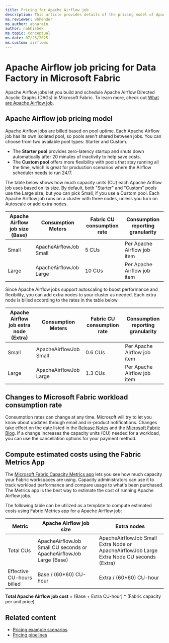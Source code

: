 ```yaml
---
title: Pricing for Apache Airflow job
description: This article provides details of the pricing model of Apache Airflow job for Data Factory in Microsoft Fabric.
ms.reviewer: whhender
ms.author: abnarain
author: nabhishek
ms.topic: conceptual
ms.date: 07/25/2025
ms.custom: airflows
---
```


# Apache Airflow job pricing for Data Factory in Microsoft Fabric

Apache Airflow jobs let you build and schedule Apache Airflow Directed Acyclic Graphs (DAGs) in Microsoft Fabric. To learn more, check out [What are Apache Airflow job](apache-airflow-jobs-concepts.md).

## Apache Airflow job pricing model

Apache Airflow jobs are billed based on pool uptime. Each Apache Airflow job has its own isolated pool, so pools aren't shared between jobs. You can choose from two available pool types: Starter and Custom.

- The **Starter pool** provides zero-latency startup and shuts down automatically after 20 minutes of inactivity to help save costs.
- The **Custom pool** offers more flexibility with pools that stay running all the time, which is great for production scenarios where the Airflow scheduler needs to run 24/7.

The table below shows how much capacity units (CU) each Apache Ariflow job uses based on its size. By default, both "Starter" and "Custom" pools use the Large size, but you can pick Small, if you use a Custom pool. Each Apache Airflow job runs on a cluster with three nodes, unless you turn on Autoscale or add extra nodes.

|Apache Airflow job  size (Base)  |Consumption Meters  |Fabric CU consumption rate  |Consumption reporting granularity      |
|---------|---------|---------|---------|
|Small     | ApacheAirflowJob Small | 5 CUs         | Per Apache Airflow job item |
|Large     | ApacheAirflowJob  Large | 10 CUs        | Per Apache Airflow job item |

Since Apache Airflow jobs support autoscaling to boost performance and flexibility, you can add extra nodes to your cluster as needed. Each extra node is billed according to the rates in the table below.


| Apache Airflow job extra node (Extra) | Consumption Meters | Fabric CU consumption rate | Consumption reporting granularity |
| ------------------------------------------ | ------------------ | -------------------------- | --------------------------------- |
| Small                                      | ApacheAirflowJob  Small | 0.6 CUs                    | Per Apache Airflow job item       |
| Large                                      | ApacheAirflowJob  Large | 1.3 CUs                    | Per Apache Airflow job item       |

## Changes to Microsoft Fabric workload consumption rate

Consumption rates can change at any time. Microsoft will try to let you know about updates through email and in-product notifications. Changes take effect on the date listed in the [Release Notes](https://aka.ms/fabricrm) and the [Microsoft Fabric Blog](https://blog.fabric.microsoft.com/blog/). If a change increases the capacity units (CU) needed for a workload, you can use the cancellation options for your payment method.

## Compute estimated costs using the Fabric Metrics App

The [Microsoft Fabric Capacity Metrics app](../enterprise/metrics-app.md) lets you see how much capacity your Fabric workspaces are using. Capacity administrators can use it to track workload performance and compare usage to what's been purchased. The Metrics app is the best way to estimate the cost of running Apache Airflow jobs. 


The following table can be utilized as a template to compute estimated costs using Fabric Metrics app for a Apache Airflow job:

|Metric  |Apache Airflow job size  | Extra nodes  |
|---------|---------|---------|
|Total CUs     | ApacheAirflowJob Small CU seconds or ApacheAirflowJob Large (Base) | ApacheAirflowJob Small Extra Node or ApacheAirflowJob Large Extra Node CU seconds (Extra) |
|Effective CU-hours billed      | Base / (60*60)  CU-hour | Extra / (60*60)  CU-hour |

**Total Apache Airflow job cost** = (Base + Extra CU-hour) * (Fabric capacity per unit price)

## Related content

- [Pricing example scenarios](pricing-overview.md#pricing-examples)
- [Pricing pipelines](pricing-pipelines.md)
